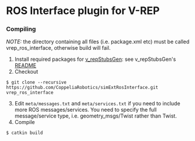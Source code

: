 # ROS Interface plugin for V-REP

### Compiling

_NOTE:_ the directory containing all files (i.e. package.xml etc) must be called vrep_ros_interface, otherwise build will fail.

1. Install required packages for [v_repStubsGen](https://github.com/CoppeliaRobotics/v_repStubsGen): see v_repStubsGen's [README](external/v_repStubsGen/README.md)
2. Checkout
```
$ git clone --recursive https://github.com/CoppeliaRobotics/simExtRosInterface.git vrep_ros_interface
```
3. Edit `meta/messages.txt` and `meta/services.txt` if you need to include more ROS messages/services. You need to specify the full message/service type, i.e. geometry_msgs/Twist rather than Twist.
4. Compile
```
$ catkin build
```
